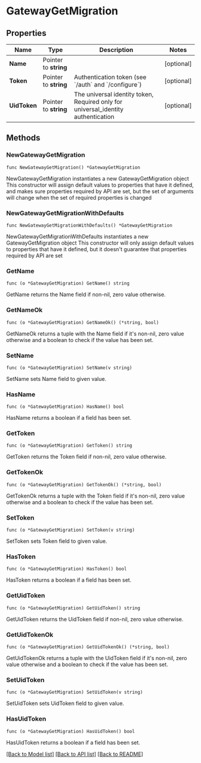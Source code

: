 # GatewayGetMigration

## Properties

Name | Type | Description | Notes
------------ | ------------- | ------------- | -------------
**Name** | Pointer to **string** |  | [optional] 
**Token** | Pointer to **string** | Authentication token (see &#x60;/auth&#x60; and &#x60;/configure&#x60;) | [optional] 
**UidToken** | Pointer to **string** | The universal identity token, Required only for universal_identity authentication | [optional] 

## Methods

### NewGatewayGetMigration

`func NewGatewayGetMigration() *GatewayGetMigration`

NewGatewayGetMigration instantiates a new GatewayGetMigration object
This constructor will assign default values to properties that have it defined,
and makes sure properties required by API are set, but the set of arguments
will change when the set of required properties is changed

### NewGatewayGetMigrationWithDefaults

`func NewGatewayGetMigrationWithDefaults() *GatewayGetMigration`

NewGatewayGetMigrationWithDefaults instantiates a new GatewayGetMigration object
This constructor will only assign default values to properties that have it defined,
but it doesn't guarantee that properties required by API are set

### GetName

`func (o *GatewayGetMigration) GetName() string`

GetName returns the Name field if non-nil, zero value otherwise.

### GetNameOk

`func (o *GatewayGetMigration) GetNameOk() (*string, bool)`

GetNameOk returns a tuple with the Name field if it's non-nil, zero value otherwise
and a boolean to check if the value has been set.

### SetName

`func (o *GatewayGetMigration) SetName(v string)`

SetName sets Name field to given value.

### HasName

`func (o *GatewayGetMigration) HasName() bool`

HasName returns a boolean if a field has been set.

### GetToken

`func (o *GatewayGetMigration) GetToken() string`

GetToken returns the Token field if non-nil, zero value otherwise.

### GetTokenOk

`func (o *GatewayGetMigration) GetTokenOk() (*string, bool)`

GetTokenOk returns a tuple with the Token field if it's non-nil, zero value otherwise
and a boolean to check if the value has been set.

### SetToken

`func (o *GatewayGetMigration) SetToken(v string)`

SetToken sets Token field to given value.

### HasToken

`func (o *GatewayGetMigration) HasToken() bool`

HasToken returns a boolean if a field has been set.

### GetUidToken

`func (o *GatewayGetMigration) GetUidToken() string`

GetUidToken returns the UidToken field if non-nil, zero value otherwise.

### GetUidTokenOk

`func (o *GatewayGetMigration) GetUidTokenOk() (*string, bool)`

GetUidTokenOk returns a tuple with the UidToken field if it's non-nil, zero value otherwise
and a boolean to check if the value has been set.

### SetUidToken

`func (o *GatewayGetMigration) SetUidToken(v string)`

SetUidToken sets UidToken field to given value.

### HasUidToken

`func (o *GatewayGetMigration) HasUidToken() bool`

HasUidToken returns a boolean if a field has been set.


[[Back to Model list]](../README.md#documentation-for-models) [[Back to API list]](../README.md#documentation-for-api-endpoints) [[Back to README]](../README.md)



